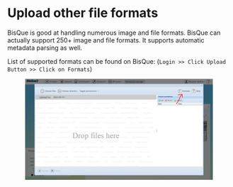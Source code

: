 # Upload other file formats

BisQue is good at handling numerous image and file formats. BisQue can actually support 250+ image and file formats. It supports automatic metadata parsing as well.

List of supported formats can be found on BisQue: (`Login >> Click Upload Button >> Click on Formats`)

<figure><img src="../../../.gitbook/assets/image (9).png" alt=""><figcaption></figcaption></figure>
